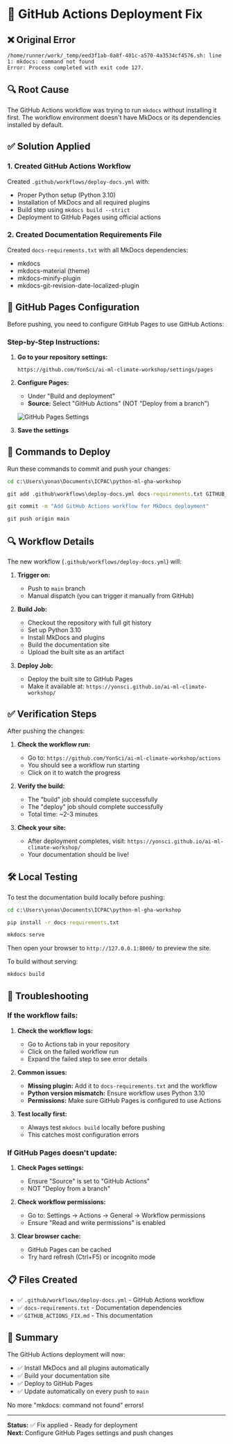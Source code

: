 # 🔧 GitHub Actions Deployment Fix

## ❌ Original Error

```
/home/runner/work/_temp/eed3f1ab-0a8f-401c-a570-4a3534cf4576.sh: line 1: mkdocs: command not found
Error: Process completed with exit code 127.
```

## 🔍 Root Cause

The GitHub Actions workflow was trying to run `mkdocs` without installing it first. The workflow environment doesn't have MkDocs or its dependencies installed by default.

## ✅ Solution Applied

### 1. Created GitHub Actions Workflow
Created `.github/workflows/deploy-docs.yml` with:
- Proper Python setup (Python 3.10)
- Installation of MkDocs and all required plugins
- Build step using `mkdocs build --strict`
- Deployment to GitHub Pages using official actions

### 2. Created Documentation Requirements File
Created `docs-requirements.txt` with all MkDocs dependencies:
- mkdocs
- mkdocs-material (theme)
- mkdocs-minify-plugin
- mkdocs-git-revision-date-localized-plugin

## 🚀 GitHub Pages Configuration

Before pushing, you need to configure GitHub Pages to use GitHub Actions:

### Step-by-Step Instructions:

1. **Go to your repository settings:**
   ```
   https://github.com/YonSci/ai-ml-climate-workshop/settings/pages
   ```

2. **Configure Pages:**
   - Under "Build and deployment"
   - **Source:** Select "GitHub Actions" (NOT "Deploy from a branch")
   
   ![GitHub Pages Settings](https://docs.github.com/assets/cb-47267/mw-1440/images/help/pages/publishing-source-drop-down.webp)

3. **Save the settings**

## 📝 Commands to Deploy

Run these commands to commit and push your changes:

```cmd
cd c:\Users\yonas\Documents\ICPAC\python-ml-gha-workshop

git add .github\workflows\deploy-docs.yml docs-requirements.txt GITHUB_ACTIONS_FIX.md

git commit -m "Add GitHub Actions workflow for MkDocs deployment"

git push origin main
```

## 🔍 Workflow Details

The new workflow (`.github/workflows/deploy-docs.yml`) will:

1. **Trigger on:**
   - Push to `main` branch
   - Manual dispatch (you can trigger it manually from GitHub)

2. **Build Job:**
   - Checkout the repository with full git history
   - Set up Python 3.10
   - Install MkDocs and plugins
   - Build the documentation site
   - Upload the built site as an artifact

3. **Deploy Job:**
   - Deploy the built site to GitHub Pages
   - Make it available at: `https://yonsci.github.io/ai-ml-climate-workshop/`

## ✅ Verification Steps

After pushing the changes:

1. **Check the workflow run:**
   - Go to: `https://github.com/YonSci/ai-ml-climate-workshop/actions`
   - You should see a workflow run starting
   - Click on it to watch the progress

2. **Verify the build:**
   - The "build" job should complete successfully
   - The "deploy" job should complete successfully
   - Total time: ~2-3 minutes

3. **Check your site:**
   - After deployment completes, visit: `https://yonsci.github.io/ai-ml-climate-workshop/`
   - Your documentation should be live!

## 🛠️ Local Testing

To test the documentation build locally before pushing:

```cmd
cd c:\Users\yonas\Documents\ICPAC\python-ml-gha-workshop

pip install -r docs-requirements.txt

mkdocs serve
```

Then open your browser to `http://127.0.0.1:8000/` to preview the site.

To build without serving:
```cmd
mkdocs build
```

## 🔧 Troubleshooting

### If the workflow fails:

1. **Check the workflow logs:**
   - Go to Actions tab in your repository
   - Click on the failed workflow run
   - Expand the failed step to see error details

2. **Common issues:**
   - **Missing plugin:** Add it to `docs-requirements.txt` and the workflow
   - **Python version mismatch:** Ensure workflow uses Python 3.10
   - **Permissions:** Make sure GitHub Pages is configured to use Actions

3. **Test locally first:**
   - Always test `mkdocs build` locally before pushing
   - This catches most configuration errors

### If GitHub Pages doesn't update:

1. **Check Pages settings:**
   - Ensure "Source" is set to "GitHub Actions"
   - NOT "Deploy from a branch"

2. **Check workflow permissions:**
   - Go to: Settings → Actions → General → Workflow permissions
   - Ensure "Read and write permissions" is enabled

3. **Clear browser cache:**
   - GitHub Pages can be cached
   - Try hard refresh (Ctrl+F5) or incognito mode

## 📋 Files Created

- ✅ `.github/workflows/deploy-docs.yml` - GitHub Actions workflow
- ✅ `docs-requirements.txt` - Documentation dependencies
- ✅ `GITHUB_ACTIONS_FIX.md` - This documentation

## 🎯 Summary

The GitHub Actions deployment will now:
- ✅ Install MkDocs and all plugins automatically
- ✅ Build your documentation site
- ✅ Deploy to GitHub Pages
- ✅ Update automatically on every push to `main`

No more "mkdocs: command not found" errors!

---

**Status:** ✅ Fix applied - Ready for deployment  
**Next:** Configure GitHub Pages settings and push changes

